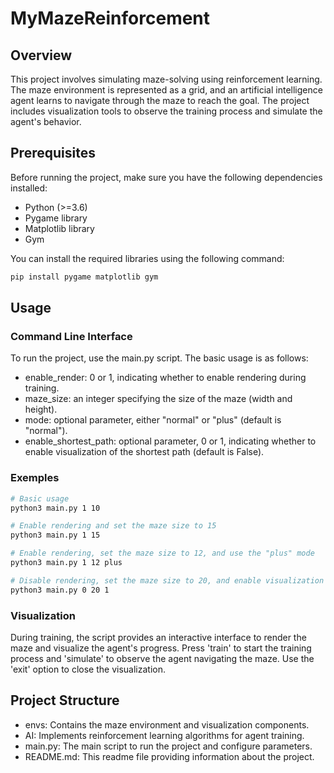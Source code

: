 # MyMazeReinforcement

## Overview

This project involves simulating maze-solving using reinforcement learning. The maze environment is represented as a grid, and an artificial intelligence agent learns to navigate through the maze to reach the goal. The project includes visualization tools to observe the training process and simulate the agent's behavior.

## Prerequisites

Before running the project, make sure you have the following dependencies installed:

- Python (>=3.6)
- Pygame library
- Matplotlib library
- Gym

You can install the required libraries using the following command:

```bash
pip install pygame matplotlib gym
```

## Usage

### Command Line Interface

To run the project, use the main.py script. The basic usage is as follows:
- enable_render: 0 or 1, indicating whether to enable rendering during training.
- maze_size: an integer specifying the size of the maze (width and height).
- mode: optional parameter, either "normal" or "plus" (default is "normal").
- enable_shortest_path: optional parameter, 0 or 1, indicating whether to enable visualization of the shortest path (default is False).

### Exemples
```bash
# Basic usage
python3 main.py 1 10

# Enable rendering and set the maze size to 15
python3 main.py 1 15

# Enable rendering, set the maze size to 12, and use the "plus" mode
python3 main.py 1 12 plus

# Disable rendering, set the maze size to 20, and enable visualization of the shortest path
python3 main.py 0 20 1
```

### Visualization
During training, the script provides an interactive interface to render the maze and visualize the agent's progress.
Press 'train' to start the training process and 'simulate' to observe the agent navigating the maze. Use the 'exit' option to close the visualization.

## Project Structure

- envs: Contains the maze environment and visualization components.
- AI: Implements reinforcement learning algorithms for agent training.
- main.py: The main script to run the project and configure parameters.
- README.md: This readme file providing information about the project.
